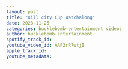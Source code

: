 ```yaml
---
layout: post
title: "Kill city Cup Watchalong"
date: 2023-11-25
categories: bucklebomb-entertainment videos
author: bucklebomb-entertainment
spotify_track_id: 
youtube_video_id: AAP2rR7wtjI
apple_track_id: 
youtube_metadata: 
---
```

